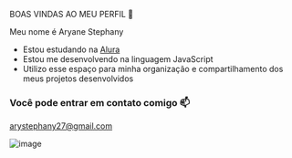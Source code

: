 
BOAS VINDAS AO MEU PERFIL 💙

Meu nome é Aryane Stephany 

- Estou estudando na [Alura](https://www.alura.com.br)
- Estou me desenvolvendo na linguagem JavaScript
- Utilizo esse espaço para minha organização e compartilhamento dos meus projetos desenvolvidos

### Você pode entrar em contato comigo 📫

arystephany27@gmail.com



![image](https://github.com/4ryane/4ryane/assets/169933712/b8560e19-fd5c-4445-b846-113d935758d8)
